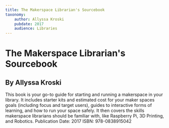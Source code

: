 ```yaml
---
title: The Makerspace Librarian's Sourcebook
taxonomy:
	author: Allyssa Kroski
	pubdate: 2017
	audience: Libraries
---
```

# The Makerspace Librarian's Sourcebook
## By Allyssa Kroski

This book is your go-to guide for starting and running a makerspace in your library.  It includes starter kits and estimated cost for your maker spaces goals (including focus and target users), guides to interactive forms of learning, and how to run your space safely. It then covers the skills makerspace librarians should be familiar with, like Raspberry Pi, 3D Printing, and Robotics.
Publication Date: 2017
ISBN: 978-0838915042